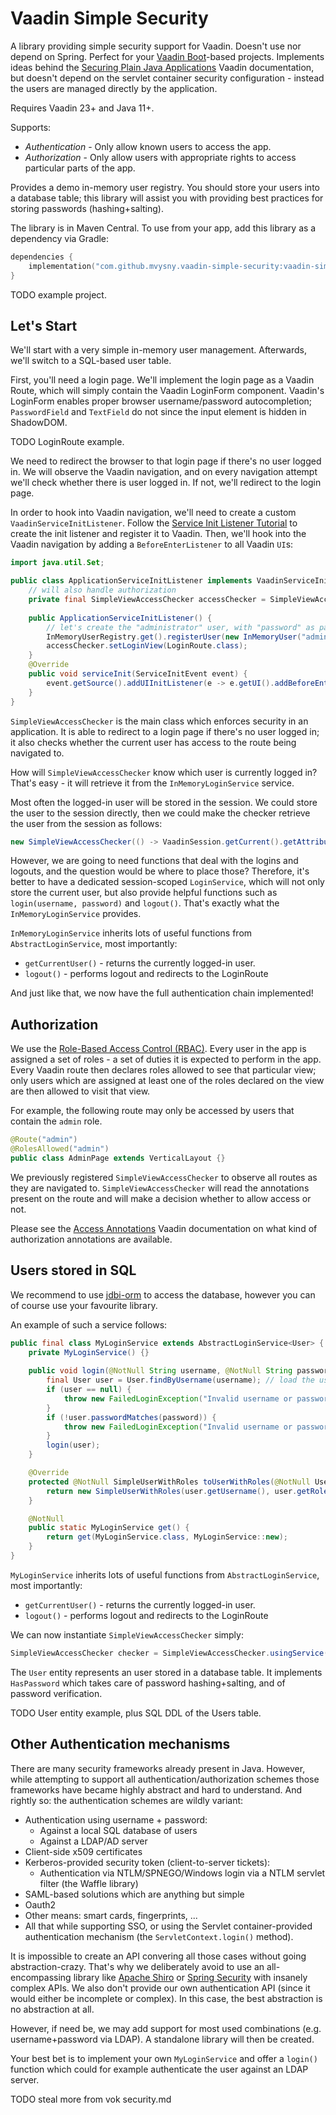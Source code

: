 # Vaadin Simple Security

A library providing simple security support for Vaadin. Doesn't use nor depend on Spring. Perfect for
your [Vaadin Boot](https://github.com/mvysny/vaadin-boot)-based projects.
Implements ideas behind the [Securing Plain Java Applications](https://vaadin.com/docs/latest/security/advanced-topics/securing-plain-java-app)
Vaadin documentation, but doesn't depend on the servlet container security configuration -
instead the users are managed directly by the application.

Requires Vaadin 23+ and Java 11+.

Supports:

* *Authentication* - Only allow known users to access the app.
* *Authorization* - Only allow users with appropriate rights to access particular parts of the app.

Provides a demo in-memory user registry. You should store your users into a database table;
this library will assist you with providing best practices for storing passwords (hashing+salting).

The library is in Maven Central. To use from your app, add this library as a dependency via Gradle:
```kotlin
dependencies {
    implementation("com.github.mvysny.vaadin-simple-security:vaadin-simple-security:0.2")
}
```

TODO example project.

## Let's Start

We'll start with a very simple in-memory user management. Afterwards, we'll switch to a SQL-based user table.

First, you'll need a login page. We'll implement the login page as a Vaadin Route, which will simply contain
the Vaadin LoginForm component. Vaadin's LoginForm enables proper browser username/password autocompletion;
`PasswordField` and `TextField` do not since the input element is hidden in ShadowDOM.

TODO LoginRoute example.

We need to redirect the browser to that login page if there's no user logged in.
We will observe the Vaadin navigation, and on every navigation attempt we'll check
whether there is user logged in. If not, we'll redirect to the login page.

In order to hook into Vaadin navigation, we'll need to create a custom `VaadinServiceInitListener`.
Follow the [Service Init Listener Tutorial](https://vaadin.com/docs/latest/advanced/service-init-listener) to create
the init listener and register it to Vaadin. Then, we'll hook into the Vaadin navigation
by adding a `BeforeEnterListener` to all Vaadin `UI`s:

```java
import java.util.Set;

public class ApplicationServiceInitListener implements VaadinServiceInitListener {
    // will also handle authorization
    private final SimpleViewAccessChecker accessChecker = SimpleViewAccessChecker.usingService(InMemoryLoginService::get);
    
    public ApplicationServiceInitListener() {
        // let's create the "administrator" user, with "password" as password, having the "admin" role.
        InMemoryUserRegistry.get().registerUser(new InMemoryUser("administrator", "password", Set.of("admin")));
        accessChecker.setLoginView(LoginRoute.class);
    }
    @Override
    public void serviceInit(ServiceInitEvent event) {
        event.getSource().addUIInitListener(e -> e.getUI().addBeforeEnterListener(accessChecker));
    }
}
```
`SimpleViewAccessChecker` is the main class which enforces security in an application.
It is able to redirect to a login page if there's no user logged in; it also checks whether
the current user has access to the route being navigated to.

How will `SimpleViewAccessChecker` know which user is currently logged in? That's easy -
it will retrieve it from the `InMemoryLoginService` service.

Most often the logged-in user will be stored in the session. We could store the user
to the session directly, then we could make the checker retrieve the user from the session
as follows:
```java
new SimpleViewAccessChecker(() -> VaadinSession.getCurrent().getAttribute(SimpleUserWithRoles.class));
```
However, we are going to need functions that deal with the logins and logouts, and the question would be
where to place those?
Therefore, it's better to have a dedicated session-scoped `LoginService`, which will not only store the current user,
but also provide helpful functions such as `login(username, password)` and `logout()`.
That's exactly what the `InMemoryLoginService` provides.

`InMemoryLoginService` inherits lots of useful functions from `AbstractLoginService`, most importantly:

* `getCurrentUser()` - returns the currently logged-in user.
* `logout()` - performs logout and redirects to the LoginRoute

And just like that, we now have the full authentication chain implemented!

## Authorization

We use the [Role-Based Access Control (RBAC)](https://en.wikipedia.org/wiki/Role-based_access_control).
Every user in the app is assigned
a set of roles - a set of duties it is expected to perform in the app. Every Vaadin route
then declares roles allowed to see that particular view; only users which are assigned at least one
of the roles declared on the view are then allowed to visit that view.

For example, the following route may only be accessed by users that contain the `admin` role.

```java
@Route("admin")
@RolesAllowed("admin")
public class AdminPage extends VerticalLayout {}
```

We previously registered `SimpleViewAccessChecker` to observe all routes as they are navigated to.
`SimpleViewAccessChecker` will read the annotations present on the route and will make a decision
whether to allow access or not.

Please see the [Access Annotations](https://vaadin.com/docs/latest/security/advanced-topics/securing-plain-java-app/#access-annotations)
Vaadin documentation on what kind of authorization annotations are available.

## Users stored in SQL

We recommend to use [jdbi-orm](https://gitlab.com/mvysny/jdbi-orm) to access the database,
however you can of course use your favourite library.

An example of such a service follows:
```java
public final class MyLoginService extends AbstractLoginService<User> {
    private MyLoginService() {}
    
    public void login(@NotNull String username, @NotNull String password) throws LoginException {
        final User user = User.findByUsername(username); // load the user from the database
        if (user == null) {
            throw new FailedLoginException("Invalid username or password");
        }
        if (!user.passwordMatches(password)) {
            throw new FailedLoginException("Invalid username or password");
        }
        login(user);
    }

    @Override
    protected @NotNull SimpleUserWithRoles toUserWithRoles(@NotNull User user) {
        return new SimpleUserWithRoles(user.getUsername(), user.getRoles());
    }

    @NotNull
    public static MyLoginService get() {
        return get(MyLoginService.class, MyLoginService::new);
    }
}
```

`MyLoginService` inherits lots of useful functions from `AbstractLoginService`, most importantly:

* `getCurrentUser()` - returns the currently logged-in user.
* `logout()` - performs logout and redirects to the LoginRoute

We can now instantiate `SimpleViewAccessChecker` simply:
```java
SimpleViewAccessChecker checker = SimpleViewAccessChecker.usingService(MyLoginService::get);
```

The `User` entity represents an user stored in a database table. It implements `HasPassword` which
takes care of password hashing+salting, and of password verification.

TODO User entity example, plus SQL DDL of the Users table.

## Other Authentication mechanisms

There are many security frameworks already present in Java. However, while attempting
to support all authentication/authorization schemes those frameworks have became highly
abstract and hard to understand. And rightly so: the authentication schemes are wildly
variant:

* Authentication using username + password:
    * Against a local SQL database of users
    * Against a LDAP/AD server
* Client-side x509 certificates
* Kerberos-provided security token (client-to-server tickets):
    * Authentication via NTLM/SPNEGO/Windows login via a NTLM servlet filter (the Waffle library)
* SAML-based solutions which are anything but simple
* Oauth2
* Other means: smart cards, fingerprints, ...
* All that while supporting SSO, or using the Servlet container-provided authentication mechanism
  (the `ServletContext.login()` method).

It is impossible to create an API convering all those cases without going abstraction-crazy.
That's why we deliberately avoid to use an all-encompassing library like [Apache Shiro](https://shiro.apache.org/)
or [Spring Security](https://projects.spring.io/spring-security/)
with insanely complex APIs. We also don't provide our own authentication API (since it would
either be incomplete or complex). In this case, the best abstraction is no abstraction at all.

However, if need be, we may add support for most used combinations (e.g. username+password via LDAP).
A standalone library will then be created.

Your best bet is to implement your own `MyLoginService` and offer a `login()` function which
could for example authenticate the user against an LDAP server.

TODO steal more from vok security.md
